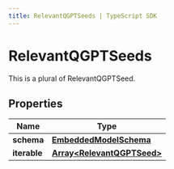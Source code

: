 ```yaml
---
title: RelevantQGPTSeeds | TypeScript SDK
---
```



# RelevantQGPTSeeds

This is a plural of RelevantQGPTSeed.

## Properties

Name | Type
------------ | -------------
**schema** | [**EmbeddedModelSchema**](EmbeddedModelSchema)
**iterable** | [**Array&lt;RelevantQGPTSeed&gt;**](RelevantQGPTSeed)


